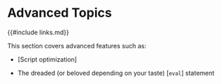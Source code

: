Advanced Topics
===============

{{#include links.md}}

This section covers advanced features such as:

* [Script optimization]

* The dreaded (or beloved depending on your taste) [`eval`] statement
